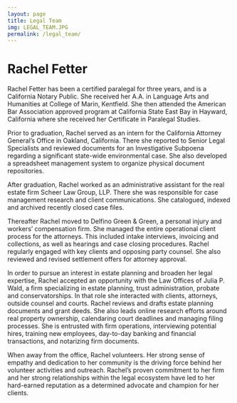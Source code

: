 ```yaml
---
layout: page
title: Legal Team
img: LEGAL_TEAM.JPG
permalink: /legal_team/
---
```


# Rachel Fetter

Rachel Fetter has been a certified paralegal for three years, and is a California Notary Public. She received her A.A. in Language Arts and Humanities at College of Marin, Kentfield.  She then attended the American Bar Association approved program at California State East Bay in Hayward, California where she received her Certificate in Paralegal Studies.  

Prior to graduation, Rachel served as an intern for the California Attorney General’s Office in Oakland, California. There she reported to Senior Legal Specialists and reviewed documents for an Investigative Subpoena regarding a significant state-wide environmental case. She also developed a spreadsheet management system to organize physical document repositories. 

After graduation, Rachel worked as an administrative assistant for the real estate firm Scheer Law Group, LLP. There she was responsible for case management research and client communications. She catalogued, indexed and archived recently closed case files. 

Thereafter Rachel moved to Delfino Green & Green, a personal injury and workers’ compensation firm. She managed the entire operational client process for the attorneys. This included intake interviews, invoicing and collections, as well as hearings and case closing procedures. Rachel regularly engaged with key clients and opposing party counsel. She also reviewed and revised settlement offers for attorney approval. 

In order to pursue an interest in estate planning and broaden her legal expertise, Rachel accepted an opportunity with the Law Offices of Julia P. Wald, a firm specializing in estate planning, trust administration, probate and conservatorships. In that role she interacted with clients, attorneys, outside counsel and courts. 
Rachel reviews and drafts estate planning documents and grant deeds. She also leads online research efforts around real property ownership, calendaring court deadlines and managing filing processes. She is entrusted with firm operations, interviewing potential hires, training new employees, day-to-day banking and financial transactions, and notarizing firm documents. 

When away from the office, Rachel volunteers. Her strong sense of empathy and dedication to her community is the driving force behind her volunteer activities and outreach. Rachel’s proven commitment to her firm and her strong relationships within the legal ecosystem have led to her hard-earned reputation as a determined advocate and champion for her clients.

